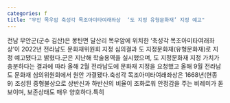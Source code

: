 ```yaml
---
categories: f
title: "무안 목우암 축성각 목조아미타여래좌상  ‘도 지정 유형문화재’ 지정 예고"
---
```

전남 무안군(군수 김산)은 몽탄면 달산리 목우암에 위치한 ‘축성각 목조아미타여래좌상’이 2022년 전라남도 문화재위원회 지정 심의결과 도 지정문화재(유형문화재)로 지정 예고됐다고 밝혔다.군은 지난해 학술용역을 실시했으며, 도 지정문화재 지정 가치가 충분하다는 결과에 따라 올해 2월 전라남도에 문화재 지정을 요청했고 올해 9월 전라남도 문화재 심의위원회에서 원안 가결됐다.축성각 목조아미타여래좌상은 1668년(현종 9) 조성된 중형불상으로 상반신과 하반신의 비율이 조화로워 안정감을 주는 비례미가 돋보이며, 보존상태도 매우 양호하다.특히